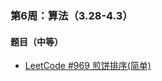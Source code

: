 ### 第6周：算法（3.28-4.3）

#### 题目（中等）

- [LeetCode #969 煎饼排序(简单)](https://leetcode-cn.com/problems/pancake-sorting/)
